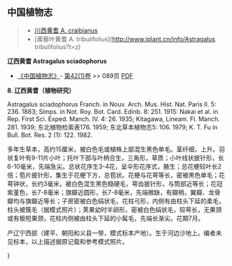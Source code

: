 
## 中国植物志

> * [川西黄耆  A.  craibianus](Astragalus-craibianus-川西黄耆.md)
> * [蒺藜叶黄耆  A.  tribulifolius](http://www.iplant.cn/info/Astragalus tribulifolius?t=z)


**辽西黄耆 Astragalus sciadophorus**

* [《中国植物志》](http://www.iplant.cn/frps)- [第42(1)卷](http://www.iplant.cn/frps/vol/42(1)) >> 089页 [PDF](http://www.iplant.cn/frps/pdf/42(1)/089a.pdf)


**8. 辽西黄耆（植物研究）**

Astragalus sciadophorus Franch. in Nouv. Arch. Mus. Hist. Nat. Paris II. 5: 236. 1883; Simps. in Not. Roy. Bot. Card. Edinb. 8: 251. 1915: Nakai et al. in Rep. First Sci. Exped. Manch. IV. 4: 26. 1935; Kitagawa, Lineam. Fl. Manch. 281. 1939; 东北植物检索表176. 1959; 东北草本植物志5: 106. 1979; K. T. Fu in Bull. Bot. Res. 2 (1): 122. 1982.

多年生草本，高约15厘米，被白色毛或植株上部混生黑色单毛。茎纤细，上升。羽状复叶有9-11片小叶；托叶下部与叶柄合生，三角形，草质；小叶线状披针形，长6-10毫米，先端急尖。总状花序生3-4花，呈伞形花序式，腋生；总花梗较叶长2倍；苞片披针形，集生于花梗下方，总苞状。花梗与花萼等长，密被黑色单毛；花萼钟状，长约3毫米，被白色混生黑色糙硬毛，萼齿披针形，与筒部近等长；花冠紫堇色，长7-8毫米；旗瓣近圆形，长7-8毫米，先端微缺，有瓣柄，翼瓣、龙骨瓣均与旗瓣近等长；子房密被白色绢状毛，花柱弓形，内侧有由柱头下延的柔毛，柱头被簇毛（据模式照片）；荚果幼时半卵形，密被白色绢状毛，较萼长，无果颈或有极短果颈，花柱内侧被由柱头下延的小髯毛，先端长渐尖。花期7月。

产辽宁西部（建平、朝阳和义县一带，模式标本产地）。生于河边沙地上。编者未见标本，以上描述据原记载和参考模式照片。

}